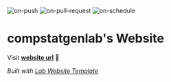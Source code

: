 
  ![on-push](../../actions/workflows/on-push.yaml/badge.svg)
  ![on-pull-request](../../actions/workflows/on-pull-request.yaml/badge.svg)
  ![on-schedule](../../actions/workflows/on-schedule.yaml/badge.svg)

  # compstatgenlab's Website

  Visit **[website url](#)** 🚀

  _Built with [Lab Website Template](https://greene-lab.gitbook.io/lab-website-template-docs)_
